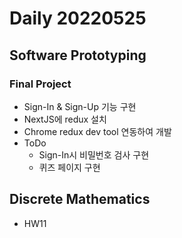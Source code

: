 Daily 20220525
===

## Software Prototyping
### Final Project
- Sign-In & Sign-Up 기능 구현
- NextJS에 redux 설치
- Chrome redux dev tool 연동하여 개발
- ToDo
  - Sign-In시 비밀번호 검사 구현
  - 퀴즈 페이지 구현

## Discrete Mathematics
- HW11